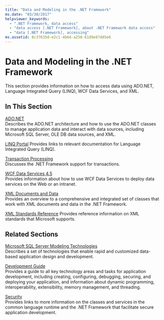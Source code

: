 ```yaml
---
title: "Data and Modeling in the .NET Framework"
ms.date: "03/30/2017"
helpviewer_keywords: 
  - ".NET Framework, data access"
  - "data access [.NET Framework], about .NET Framework data access"
  - "data [.NET Framework], accessing"
ms.assetid: 8c37635d-e2c1-4b64-a258-61d9e87405e6
---
```

# Data and Modeling in the .NET Framework
This section provides information on how to access data using ADO.NET, Language Integrated Query (LINQ), WCF Data Services, and XML.  
  
## In This Section  
 [ADO.NET](../../../docs/framework/data/adonet/index.md)  
 Describes the ADO.NET architecture and how to use the ADO.NET classes to manage application data and interact with data sources, including Microsoft SQL Server, OLE DB data sources, and XML.  
  
 [LINQ Portal](https://docs.microsoft.com/previous-versions/dotnet/netframework-4.0/dd264799(v=vs.100))  
 Provides links to relevant documentation for Language Integrated Query (LINQ).  
  
 [Transaction Processing](../../../docs/framework/data/transactions/index.md)  
 Discusses the .NET Framework support for transactions.  
  
 [WCF Data Services 4.5](../../../docs/framework/data/wcf/index.md)  
 Provides information about how to use WCF Data Services to deploy data services on the Web or an intranet.  
  
 [XML Documents and Data](../../../docs/standard/data/xml/index.md)  
 Provides an overview to a comprehensive and integrated set of classes that work with XML documents and data in the .NET Framework.  
  
 [XML Standards Reference](https://docs.microsoft.com/previous-versions/dotnet/netframework-4.0/ms256177(v=vs.100))  
 Provides reference information on XML standards that Microsoft supports.  
  
## Related Sections  
 [Microsoft SQL Server Modeling Technologies](https://go.microsoft.com/fwlink/?LinkId=193039)  
 Describes a set of technologies that enable rapid and customized data-based application design and development.  
  
 [Development Guide](../../../docs/framework/development-guide.md)  
 Provides a guide to all key technology areas and tasks for application development, including creating, configuring, debugging, securing, and deploying your application, and information about dynamic programming, interoperability, extensibility, memory management, and threading.  
  
 [Security](../../../docs/standard/security/index.md)  
 Provides links to more information on the classes and services in the common language runtime and the .NET Framework that facilitate secure application development.
